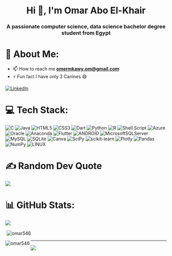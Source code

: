 <h1 align="center">Hi 👋, I'm Omar Abo El-Khair</h1>
<h3 align="center">A passionate computer science, data science bachelor degree student from Egypt</h3>


# 💫 About Me:

- 📫 How to reach me **omermkawy.om@gmail.com**
- ⚡ Fun fact I have only 3 Canines 😅


[![LinkedIn](https://img.shields.io/badge/LinkedIn-%230077B5.svg?logo=linkedin&logoColor=white)](https://linkedin.com/in/omar-mk) 

# 💻 Tech Stack:
![C](https://img.shields.io/badge/c-%2300599C.svg?style=flat-square&logo=c&logoColor=white) ![Java](https://img.shields.io/badge/java-%23ED8B00.svg?style=flat-square&logo=java&logoColor=white) ![HTML5](https://img.shields.io/badge/html5-%23E34F26.svg?style=flat-square&logo=html5&logoColor=white) ![CSS3](https://img.shields.io/badge/css3-%231572B6.svg?style=flat-square&logo=css3&logoColor=white) ![Dart](https://img.shields.io/badge/dart-%230175C2.svg?style=flat-square&logo=dart&logoColor=white) ![Python](https://img.shields.io/badge/python-3670A0?style=flat-square&logo=python&logoColor=ffdd54) ![R](https://img.shields.io/badge/r-%23276DC3.svg?style=flat-square&logo=r&logoColor=white) ![Shell Script](https://img.shields.io/badge/shell_script-%23121011.svg?style=flat-square&logo=gnu-bash&logoColor=white) ![Azure](https://img.shields.io/badge/azure-%230072C6.svg?style=flat-square&logo=azure-devops&logoColor=white) ![Oracle](https://img.shields.io/badge/Oracle-F80000?style=flat-square&logo=oracle&logoColor=white) ![Anaconda](https://img.shields.io/badge/Anaconda-%2344A833.svg?style=flat-square&logo=anaconda&logoColor=white) ![Flutter](https://img.shields.io/badge/Flutter-%2302569B.svg?style=flat-square&logo=Flutter&logoColor=white) ![ANDROID](https://img.shields.io/badge/android-%2320232a.svg?style=flat-square&logo=android&logoColor=%a4c639) ![MicrosoftSQLServer](https://img.shields.io/badge/Microsoft%20SQL%20Sever-CC2927?style=flat-square&logo=microsoft%20sql%20server&logoColor=white) ![MySQL](https://img.shields.io/badge/mysql-%2300f.svg?style=flat-square&logo=mysql&logoColor=white) ![SQLite](https://img.shields.io/badge/sqlite-%2307405e.svg?style=flat-square&logo=sqlite&logoColor=white) ![Canva](https://img.shields.io/badge/Canva-%2300C4CC.svg?style=flat-square&logo=Canva&logoColor=white) ![SciPy](https://img.shields.io/badge/SciPy-%230C55A5.svg?style=flat-square&logo=scipy&logoColor=%white) ![scikit-learn](https://img.shields.io/badge/scikit--learn-%23F7931E.svg?style=flat-square&logo=scikit-learn&logoColor=white) ![Plotly](https://img.shields.io/badge/Plotly-%233F4F75.svg?style=flat-square&logo=plotly&logoColor=white) ![Pandas](https://img.shields.io/badge/pandas-%23150458.svg?style=flat-square&logo=pandas&logoColor=white) ![NumPy](https://img.shields.io/badge/numpy-%23013243.svg?style=flat-square&logo=numpy&logoColor=white) ![LINUX](https://img.shields.io/badge/Linux-FCC624?style=flat-square&logo=linux&logoColor=black)

# ✍️ Random Dev Quote
![](https://quotes-github-readme.vercel.app/api?type=vetical&theme=tokyonight)


# 📊 GitHub Stats:
![](https://github-readme-streak-stats.herokuapp.com/?user=omar546&theme=dark&hide_border=false)<br/>
<p>&nbsp;<img align="center" src="https://github-readme-stats.vercel.app/api?username=omar546&show_icons=true&locale=en&theme=dark" alt="omar546" /></p>

<p><img align="left" src="https://github-readme-stats.vercel.app/api/top-langs?username=omar546&show_icons=true&locale=en&theme=dark&layout=compact" alt="omar546" /></p>



---
[![](https://visitcount.itsvg.in/api?id=omar546&icon=6&color=12)](https://visitcount.itsvg.in)


